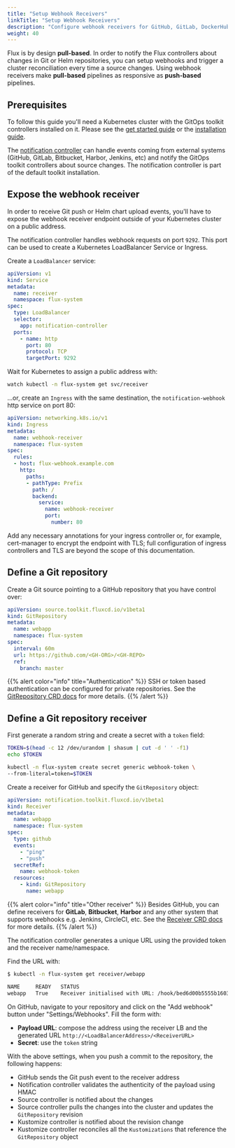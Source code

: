 ```yaml
---
title: "Setup Webhook Receivers"
linkTitle: "Setup Webhook Receivers"
description: "Configure webhook receivers for GitHub, GitLab, DockerHub and others using Flux notification controller."
weight: 40
---
```


Flux is by design **pull-based**.
In order to notify the Flux controllers about changes in Git or Helm repositories,
you can setup webhooks and trigger a cluster reconciliation
every time a source changes. Using webhook receivers make
**pull-based** pipelines as responsive as **push-based** pipelines.

## Prerequisites

To follow this guide you'll need a Kubernetes cluster with the GitOps 
toolkit controllers installed on it.
Please see the [get started guide](../get-started/index.md)
or the [installation guide](../installation/).

The [notification controller](../components/notification/_index.md)
can handle events coming from external systems
(GitHub, GitLab, Bitbucket, Harbor, Jenkins, etc)
and notify the GitOps toolkit controllers about source changes.
The notification controller is part of the default toolkit installation.

## Expose the webhook receiver

In order to receive Git push or Helm chart upload events, you'll have to 
expose the webhook receiver endpoint outside of your Kubernetes cluster on 
a public address.

The notification controller handles webhook requests on port `9292`.
This port can be used to create a Kubernetes LoadBalancer Service or Ingress.

Create a `LoadBalancer` service:

```yaml
apiVersion: v1
kind: Service
metadata:
  name: receiver
  namespace: flux-system
spec:
  type: LoadBalancer
  selector:
    app: notification-controller
  ports:
    - name: http
      port: 80
      protocol: TCP
      targetPort: 9292
```

Wait for Kubernetes to assign a public address with:

```sh
watch kubectl -n flux-system get svc/receiver
``` 

...or, create an `Ingress` with the same destination, the `notification-webhook` http service on port 80:

```yaml
apiVersion: networking.k8s.io/v1
kind: Ingress
metadata:
  name: webhook-receiver
  namespace: flux-system
spec:
  rules:
  - host: flux-webhook.example.com
    http:
      paths:
      - pathType: Prefix
        path: /
        backend:
          service:
            name: webhook-receiver
            port:
              number: 80
```

Add any necessary annotations for your ingress controller or, for example, cert-manager to encrypt the endpoint with TLS; full configuration of ingress controllers and TLS are beyond the scope of this documentation.

## Define a Git repository

Create a Git source pointing to a GitHub repository that you have control over:

```yaml
apiVersion: source.toolkit.fluxcd.io/v1beta1
kind: GitRepository
metadata:
  name: webapp
  namespace: flux-system
spec:
  interval: 60m
  url: https://github.com/<GH-ORG>/<GH-REPO>
  ref:
    branch: master
```

{{% alert color="info" title="Authentication" %}}
SSH or token based authentication can be configured for private repositories.
See the [GitRepository CRD docs](../components/source/gitrepositories.md) for more details.
{{% /alert %}}

## Define a Git repository receiver

First generate a random string and create a secret with a `token` field:

```sh
TOKEN=$(head -c 12 /dev/urandom | shasum | cut -d ' ' -f1)
echo $TOKEN

kubectl -n flux-system create secret generic webhook-token \	
--from-literal=token=$TOKEN
```

Create a receiver for GitHub and specify the `GitRepository` object:

```yaml
apiVersion: notification.toolkit.fluxcd.io/v1beta1
kind: Receiver
metadata:
  name: webapp
  namespace: flux-system
spec:
  type: github
  events:
    - "ping"
    - "push"
  secretRef:
    name: webhook-token
  resources:
    - kind: GitRepository
      name: webapp
```

{{% alert color="info" title="Other receiver" %}}
Besides GitHub, you can define receivers for **GitLab**, **Bitbucket**, **Harbor**
and any other system that supports webhooks e.g. Jenkins, CircleCI, etc.
See the [Receiver CRD docs](../components/notification/receiver.md) for more details.
{{% /alert %}}

The notification controller generates a unique URL using the provided token and the receiver name/namespace.

Find the URL with:

```sh
$ kubectl -n flux-system get receiver/webapp

NAME     READY   STATUS
webapp   True    Receiver initialised with URL: /hook/bed6d00b5555b1603e1f59b94d7fdbca58089cb5663633fb83f2815dc626d92b
```

On GitHub, navigate to your repository and click on the "Add webhook" button under "Settings/Webhooks". 
Fill the form with:

* **Payload URL**: compose the address using the receiver LB and the generated URL `http://<LoadBalancerAddress>/<ReceiverURL>`
* **Secret**: use the `token` string

With the above settings, when you push a commit to the repository, the following happens:

* GitHub sends the Git push event to the receiver address
* Notification controller validates the authenticity of the payload using HMAC
* Source controller is notified about the changes
* Source controller pulls the changes into the cluster and updates the `GitRepository` revision
* Kustomize controller is notified about the revision change
* Kustomize controller reconciles all the `Kustomizations` that reference the `GitRepository` object
